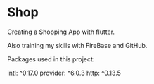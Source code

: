 # Shop

Creating a Shopping App with flutter.

Also training my skills with FireBase and GitHub.


Packages used in this project:

intl: ^0.17.0
provider: ^6.0.3
http: ^0.13.5
